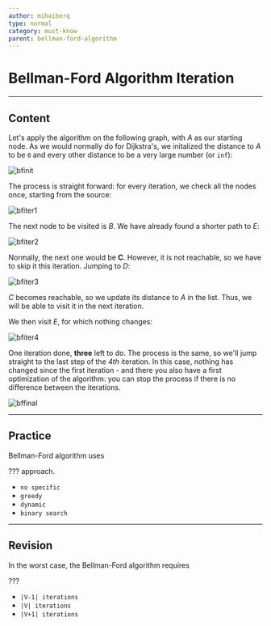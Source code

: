 ```yaml
---
author: mihaiberq
type: normal
category: must-know
parent: bellman-ford-algorithm
---
```


# Bellman-Ford Algorithm Iteration


---

## Content

Let's apply the algorithm on the following graph, with *A* as our starting node. As we would normally do for Dijkstra's, we initalized the distance to *A* to be `0` and every other distance to be a very large number (or `inf`):

![bfinit](https://img.enkipro.com/1f144ac123593085cd818fca3f951cf2.png)

The process is straight forward: for every iteration, we check all the nodes once, starting from the source:

![bfiter1](https://img.enkipro.com/b38071326beb2f213407fe1691ee8be3.png)

The next node to be visited is *B*. We have already found a shorter path to *E*:

![bfiter2](https://img.enkipro.com/1628a596cafc16b0276072d21af9627b.png)

Normally, the next one would be **C**. However, it is not reachable, so we have to skip it this iteration. Jumping to *D*:

![bfiter3](https://img.enkipro.com/4e3c79709e232991387e048bcfb107b9.png)

*C* becomes reachable, so we update its distance to *A* in the list. Thus, we will be able to visit it in the next iteration.

We then visit *E*, for which nothing changes:

![bfiter4](https://img.enkipro.com/5708c4771b7c976a970b830bfb4bce3d.png)

One iteration done, **three** left to do. The process is the same, so we'll jump straight to the last step of the *4th* iteration. In this case, nothing has changed since the first iteration - and there you also have a first optimization of the algorithm: you can stop the process if there is no difference between the iterations.

![bffinal](https://img.enkipro.com/b39ba15d408b654521950502fb5a6e49.png)


---

## Practice

Bellman-Ford algorithm uses

??? approach.

- `no specific`
- `greedy`
- `dynamic`
- `binary search`


---

## Revision

In the worst case, the Bellman-Ford algorithm requires

???

- `|V-1| iterations`
- `|V| iterations`
- `|V+1| iterations`
 
